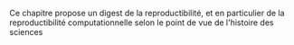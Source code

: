 Ce chapitre propose un digest de la reproductibilité, et en particulier de la reproductibilité computationnelle selon le point de vue de l'histoire des sciences
